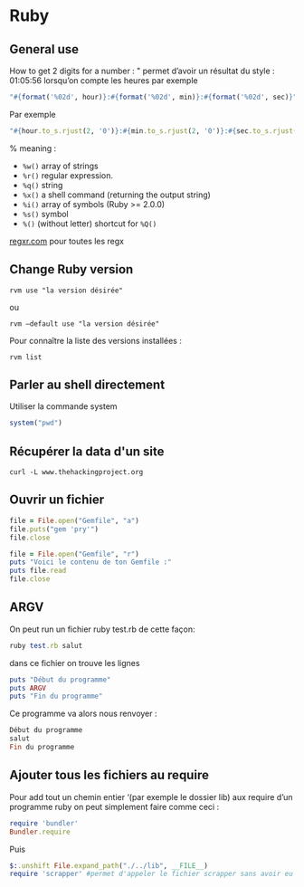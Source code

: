 # Ruby

## General use
How to get 2 digits for a number : " permet d’avoir un résultat du style : 01:05:56 lorsqu’on compte les heures par exemple
```ruby
"#{format('%02d', hour)}:#{format('%02d', min)}:#{format('%02d', sec)}"
```
Par exemple
```ruby
"#{hour.to_s.rjust(2, '0')}:#{min.to_s.rjust(2, '0')}:#{sec.to_s.rjust(2, '0')}"
```

% meaning :

- `%w()` array of strings
- `%r()` regular expression.
- `%q()` string
- `%x()` a shell command (returning the output string)
- `%i()` array of symbols (Ruby >= 2.0.0)
- `%s()` symbol
- `%()` (without letter) shortcut for `%Q()`

[regxr.com](http://regxr.com) pour toutes les regx

## Change Ruby version
```shell
rvm use "la version désirée"
```
ou
```shell
rvm —default use "la version désirée"
```
Pour connaître la liste des versions installées :
```shell
rvm list
```

## Parler au shell directement
Utiliser la commande system
```ruby
system("pwd")
```

## Récupérer la data d'un site
```
curl -L www.thehackingproject.org
```

## Ouvrir un fichier
```ruby
file = File.open("Gemfile", "a")
file.puts("gem 'pry'")
file.close
```
```ruby
file = File.open("Gemfile", "r")
puts "Voici le contenu de ton Gemfile :"
puts file.read
file.close
```

## ARGV
On peut run un fichier ruby test.rb de cette façon:
```ruby
ruby test.rb salut
```
dans ce fichier on trouve les lignes

```ruby
puts "Début du programme"
puts ARGV
puts "Fin du programme"
```
Ce programme va alors nous renvoyer :
```ruby
Début du programme
salut
Fin du programme
```

## Ajouter tous les fichiers au require 
Pour add tout un chemin entier ‘(par exemple le dossier lib) aux require d’un programme ruby on peut simplement faire comme ceci :
```ruby
require 'bundler'
Bundler.require
```
Puis
```ruby
$:.unshift File.expand_path("./../lib", __FILE__)
require 'scrapper' #permet d'appeler le fichier scrapper sans avoir eu à ce sourier de l'appeler par son nom au dessus
```